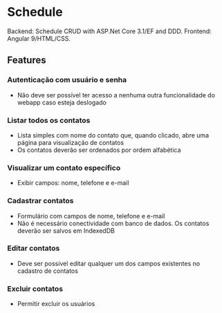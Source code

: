 # Schedule
Backend: Schedule CRUD with ASP.Net Core 3.1/EF and DDD.
Frontend: Angular 9/HTML/CSS.
 
## Features

### Autenticação com usuário e senha

- Não deve ser possível ter acesso a nenhuma outra funcionalidade do webapp caso esteja deslogado

### Listar todos os contatos

- Lista simples com nome do contato que, quando clicado, abre uma página para visualização de contatos
- Os contatos deverão ser ordenados por ordem alfabética

### Visualizar um contato específico

- Exibir campos: nome, telefone e e-mail

### Cadastrar contatos

- Formulário com campos de nome, telefone e e-mail
- Não é necessário conectividade com banco de dados. Os contatos deverão ser salvos em IndexedDB

### Editar contatos

- Deve ser possível editar qualquer um dos campos existentes no cadastro de contatos

### Excluir contatos

- Permitir excluir os usuários

